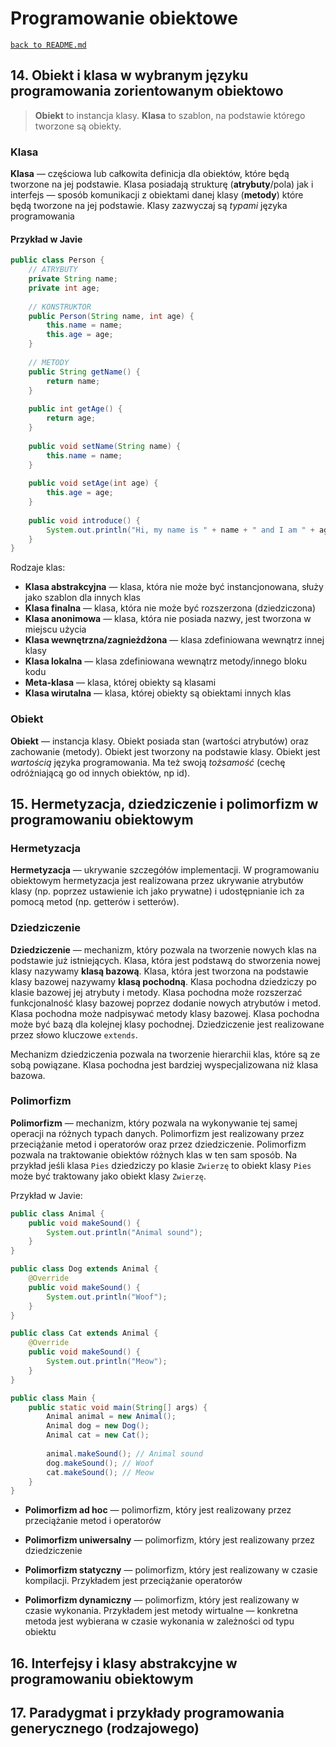 # Programowanie obiektowe

[`back to README.md`](../README.md)

## 14. Obiekt i klasa w wybranym języku programowania zorientowanym obiektowo

> **Obiekt** to instancja klasy. **Klasa** to szablon, na podstawie którego tworzone są obiekty.

### Klasa

**Klasa** — częściowa lub całkowita definicja dla obiektów, które będą tworzone na jej podstawie. Klasa posiadają strukturę (**atrybuty**/pola) jak i interfejs — sposób komunikacji z obiektami danej klasy (**metody**) które będą tworzone na jej podstawie. Klasy zazwyczaj są *typami* języka programowania

#### Przykład w Javie

```java
public class Person {
    // ATRYBUTY
    private String name;
    private int age;
    
    // KONSTRUKTOR
    public Person(String name, int age) {
        this.name = name;
        this.age = age;
    }
    
    // METODY
    public String getName() {
        return name;
    }
    
    public int getAge() {
        return age;
    }
    
    public void setName(String name) {
        this.name = name;
    }
    
    public void setAge(int age) {
        this.age = age;
    }
    
    public void introduce() {
        System.out.println("Hi, my name is " + name + " and I am " + age + " years old.");
    }
}
```

Rodzaje klas:

* **Klasa abstrakcyjna** — klasa, która nie może być instancjonowana, służy jako szablon dla innych klas
* **Klasa finalna** — klasa, która nie może być rozszerzona (dziedziczona)
* **Klasa anonimowa** — klasa, która nie posiada nazwy, jest tworzona w miejscu użycia
* **Klasa wewnętrzna/zagnieżdżona** — klasa zdefiniowana wewnątrz innej klasy
* **Klasa lokalna** — klasa zdefiniowana wewnątrz metody/innego bloku kodu
* **Meta-klasa** — klasa, której obiekty są klasami
* **Klasa wirutalna** — klasa, której obiekty są obiektami innych klas

### Obiekt

**Obiekt** — instancja klasy. Obiekt posiada stan (wartości atrybutów) oraz zachowanie (metody). Obiekt jest tworzony na podstawie klasy. Obiekt jest *wartością* języka programowania. Ma też swoją *tożsamość* (cechę odróżniającą go od innych obiektów, np id).

## 15. Hermetyzacja, dziedziczenie i polimorfizm w programowaniu obiektowym

### Hermetyzacja

**Hermetyzacja** — ukrywanie szczegółów implementacji. W programowaniu obiektowym hermetyzacja jest realizowana przez ukrywanie atrybutów klasy (np. poprzez ustawienie ich jako prywatne) i udostępnianie ich za pomocą metod (np. getterów i setterów).

### Dziedziczenie

**Dziedziczenie** — mechanizm, który pozwala na tworzenie nowych klas na podstawie już istniejących.
Klasa, która jest podstawą do stworzenia nowej klasy nazywamy **klasą bazową**.
Klasa, która jest tworzona na podstawie klasy bazowej nazywamy **klasą pochodną**.
Klasa pochodna dziedziczy po klasie bazowej jej atrybuty i metody.
Klasa pochodna może rozszerzać funkcjonalność klasy bazowej poprzez dodanie nowych atrybutów i metod.
Klasa pochodna może nadpisywać metody klasy bazowej.
Klasa pochodna może być bazą dla kolejnej klasy pochodnej. Dziedziczenie jest realizowane przez słowo kluczowe `extends`.

Mechanizm dziedziczenia pozwala na tworzenie hierarchii klas, które są ze sobą powiązane. Klasa pochodna jest bardziej wyspecjalizowana niż klasa bazowa.

### Polimorfizm

**Polimorfizm** — mechanizm, który pozwala na wykonywanie tej samej operacji na różnych typach danych. Polimorfizm jest realizowany przez przeciążanie metod i operatorów oraz przez dziedziczenie. Polimorfizm pozwala na traktowanie obiektów różnych klas w ten sam sposób. Na przykład jeśli klasa `Pies` dziedziczy po klasie `Zwierzę` to obiekt klasy `Pies` może być traktowany jako obiekt klasy `Zwierzę`.

Przykład w Javie:

```java
public class Animal {
    public void makeSound() {
        System.out.println("Animal sound");
    }
}

public class Dog extends Animal {
    @Override
    public void makeSound() {
        System.out.println("Woof");
    }
}

public class Cat extends Animal {
    @Override
    public void makeSound() {
        System.out.println("Meow");
    }
}

public class Main {
    public static void main(String[] args) {
        Animal animal = new Animal();
        Animal dog = new Dog();
        Animal cat = new Cat();
        
        animal.makeSound(); // Animal sound
        dog.makeSound(); // Woof
        cat.makeSound(); // Meow
    }
}
```


* **Polimorfizm ad hoc** — polimorfizm, który jest realizowany przez przeciążanie metod i operatorów
* **Polimorfizm uniwersalny** — polimorfizm, który jest realizowany przez dziedziczenie

* **Polimorfizm statyczny** — polimorfizm, który jest realizowany w czasie kompilacji. Przykładem jest przeciążanie operatorów
* **Polimorfizm dynamiczny** — polimorfizm, który jest realizowany w czasie wykonania. Przykładem jest metody wirtualne — konkretna metoda jest wybierana w czasie wykonania w zależności od typu obiektu

## 16. Interfejsy i klasy abstrakcyjne w programowaniu obiektowym

## 17. Paradygmat i przykłady programowania generycznego (rodzajowego)
